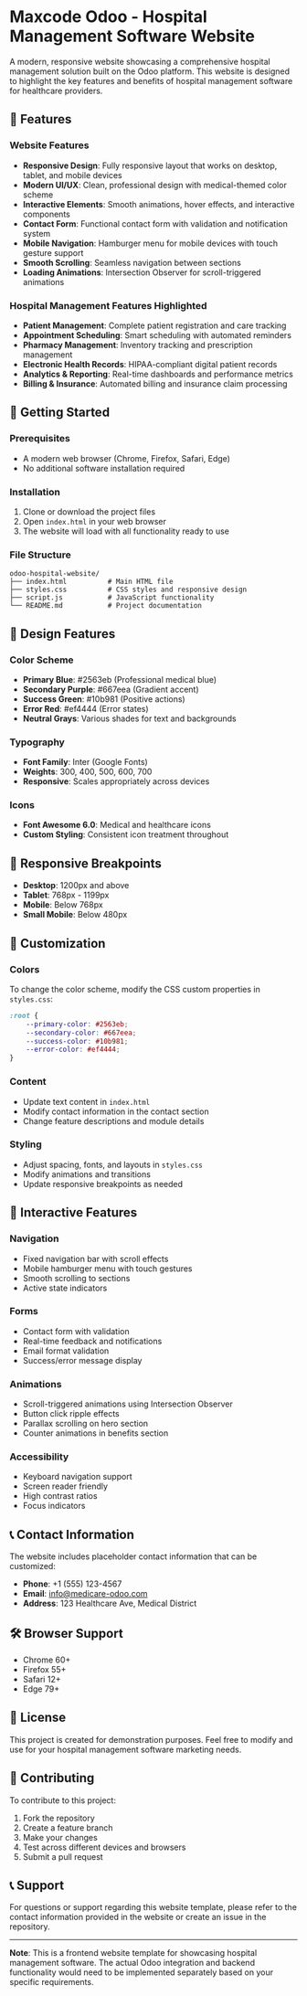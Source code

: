 # Maxcode Odoo - Hospital Management Software Website

A modern, responsive website showcasing a comprehensive hospital management solution built on the Odoo platform. This website is designed to highlight the key features and benefits of hospital management software for healthcare providers.

## 🏥 Features

### Website Features
- **Responsive Design**: Fully responsive layout that works on desktop, tablet, and mobile devices
- **Modern UI/UX**: Clean, professional design with medical-themed color scheme
- **Interactive Elements**: Smooth animations, hover effects, and interactive components
- **Contact Form**: Functional contact form with validation and notification system
- **Mobile Navigation**: Hamburger menu for mobile devices with touch gesture support
- **Smooth Scrolling**: Seamless navigation between sections
- **Loading Animations**: Intersection Observer for scroll-triggered animations

### Hospital Management Features Highlighted
- **Patient Management**: Complete patient registration and care tracking
- **Appointment Scheduling**: Smart scheduling with automated reminders
- **Pharmacy Management**: Inventory tracking and prescription management
- **Electronic Health Records**: HIPAA-compliant digital patient records
- **Analytics & Reporting**: Real-time dashboards and performance metrics
- **Billing & Insurance**: Automated billing and insurance claim processing

## 🚀 Getting Started

### Prerequisites
- A modern web browser (Chrome, Firefox, Safari, Edge)
- No additional software installation required

### Installation
1. Clone or download the project files
2. Open `index.html` in your web browser
3. The website will load with all functionality ready to use

### File Structure
```
odoo-hospital-website/
├── index.html          # Main HTML file
├── styles.css          # CSS styles and responsive design
├── script.js           # JavaScript functionality
└── README.md           # Project documentation
```

## 🎨 Design Features

### Color Scheme
- **Primary Blue**: #2563eb (Professional medical blue)
- **Secondary Purple**: #667eea (Gradient accent)
- **Success Green**: #10b981 (Positive actions)
- **Error Red**: #ef4444 (Error states)
- **Neutral Grays**: Various shades for text and backgrounds

### Typography
- **Font Family**: Inter (Google Fonts)
- **Weights**: 300, 400, 500, 600, 700
- **Responsive**: Scales appropriately across devices

### Icons
- **Font Awesome 6.0**: Medical and healthcare icons
- **Custom Styling**: Consistent icon treatment throughout

## 📱 Responsive Breakpoints

- **Desktop**: 1200px and above
- **Tablet**: 768px - 1199px
- **Mobile**: Below 768px
- **Small Mobile**: Below 480px

## 🔧 Customization

### Colors
To change the color scheme, modify the CSS custom properties in `styles.css`:

```css
:root {
    --primary-color: #2563eb;
    --secondary-color: #667eea;
    --success-color: #10b981;
    --error-color: #ef4444;
}
```

### Content
- Update text content in `index.html`
- Modify contact information in the contact section
- Change feature descriptions and module details

### Styling
- Adjust spacing, fonts, and layouts in `styles.css`
- Modify animations and transitions
- Update responsive breakpoints as needed

## 🌟 Interactive Features

### Navigation
- Fixed navigation bar with scroll effects
- Mobile hamburger menu with touch gestures
- Smooth scrolling to sections
- Active state indicators

### Forms
- Contact form with validation
- Real-time feedback and notifications
- Email format validation
- Success/error message display

### Animations
- Scroll-triggered animations using Intersection Observer
- Button click ripple effects
- Parallax scrolling on hero section
- Counter animations in benefits section

### Accessibility
- Keyboard navigation support
- Screen reader friendly
- High contrast ratios
- Focus indicators

## 📞 Contact Information

The website includes placeholder contact information that can be customized:

- **Phone**: +1 (555) 123-4567
- **Email**: info@medicare-odoo.com
- **Address**: 123 Healthcare Ave, Medical District

## 🛠️ Browser Support

- Chrome 60+
- Firefox 55+
- Safari 12+
- Edge 79+

## 📄 License

This project is created for demonstration purposes. Feel free to modify and use for your hospital management software marketing needs.

## 🤝 Contributing

To contribute to this project:

1. Fork the repository
2. Create a feature branch
3. Make your changes
4. Test across different devices and browsers
5. Submit a pull request

## 📞 Support

For questions or support regarding this website template, please refer to the contact information provided in the website or create an issue in the repository.

---

**Note**: This is a frontend website template for showcasing hospital management software. The actual Odoo integration and backend functionality would need to be implemented separately based on your specific requirements. 
